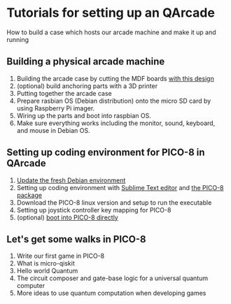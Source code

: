 # Tutorials for setting up an QArcade

How to build a case which hosts our arcade machine and make it up and running

## Building a physical arcade machine
  1. Building the arcade case by cutting the MDF boards [with this design](https://www.slideshare.net/WenSenLu1/qarcade-layout)
  2. (optional) build anchoring parts with a 3D printer 
  3. Putting together the arcade case
  4. Prepare rasbian OS (Debian distribution) onto the micro SD card by using Raspberry Pi imager.
  5. Wiring up the parts and boot into raspbian OS.
  6. Make sure everything works including the monitor, sound, keyboard, and mouse in Debian OS.

## Setting up coding environment for PICO-8 in QArcade
  1. [Update the fresh Debian environment](https://itsfoss.com/apt-get-linux-guide/)
  2. Setting up coding environment with [Sublime Text editor](https://snapcraft.io/install/sublime-text/raspbian) and [the PICO-8 package](https://packagecontrol.io/packages/PICO-8)
  3. Download the PICO-8 linux version and setup to run the executable
  4. Setting up joystick controller key mapping for PICO-8
  5. (optional) [boot into PICO-8 directly](https://magpi.raspberrypi.org/articles/pico-8-raspberry-pi-starter-guide)

## Let's get some walks in PICO-8
  1. Write our first game in PICO-8
  2. What is micro-qiskit
  3. Hello world Quantum
  4. The circuit composer and gate-base logic for a universal quantum computer
  5. More ideas to use quantum computation when developing games
